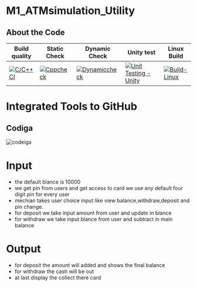 # M1_ATMsimulation_Utility


## About the Code 

| Build quality | Static Check | Dynamic Check | Unity test | Linux Build |
| ------------- | ------------ | ------------- | ---------- | ----------- |
| [![C/C++ CI](https://github.com/pavan850190/M1_ATMsimulation_App/actions/workflows/c-cpp.yml/badge.svg)](https://github.com/pavan850190/M1_ATMsimulation_App/actions/workflows/c-cpp.yml) | [![Cppcheck](https://github.com/pavan850190/M1_ATMsimulation_App/actions/workflows/Static-check.yml/badge.svg)](https://github.com/pavan850190/M1_ATMsimulation_App/actions/workflows/Static-check.yml) | [![Dynamiccheck](https://github.com/pavan850190/M1_ATMsimulation_App/actions/workflows/Dynamic-check.yml/badge.svg)](https://github.com/pavan850190/M1_ATMsimulation_App/actions/workflows/Dynamic-check.yml) | [![Unit Testing - Unity](https://github.com/pavan850190/M1_ATMsimulation_App/actions/workflows/unity.yml/badge.svg)](https://github.com/pavan850190/M1_ATMsimulation_App/actions/workflows/unity.yml) | [![Build-Linux](https://github.com/pavan850190/M1_ATMsimulation_App/actions/workflows/Build-Linux.yml/badge.svg)](https://github.com/pavan850190/M1_ATMsimulation_App/actions/workflows/Build-Linux.yml) |

# Integrated Tools to GitHub
## Codiga

![codeiga](https://user-images.githubusercontent.com/68550769/153591820-0cc5a53d-2ff3-48cb-bd63-c7c8927c5aa6.jpg)

# Input

- the default blance is 10000
- we get pin from users and get access to card we use any default four digit pin for every user
- mechian takes user choice input like view balance,withdraw,deposit and pin change.
- for deposit we take input amount from user and update in blance
- for withdraw we take input blance from user and subtract in main balance

# Output

- for deposit the amount will added and shows the final balance
- for withdraw the cash will be out
- at last display the collect there card



